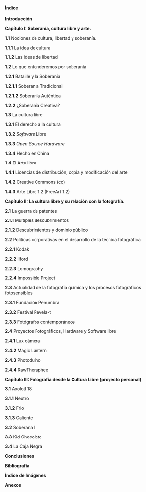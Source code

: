 #### Índice


**Introducción**



**Capítulo I: Soberanía, cultura libre y arte.**

**1.1** Nociones de cultura, libertad y soberanía.

**1.1.1** La idea de cultura

**1.1.2** Las ideas de libertad


**1.2** Lo que entenderemos por soberanía

**1.2.1** Bataille y la Soberanía

**1.2.1.1** Soberanía Tradicional

**1.2.1.2** Soberanía Auténtica

**1.2.2** ¿Soberanía Creativa?


**1.3** La cultura libre

**1.3.1** El derecho a la cultura

**1.3.2** _Software_ Libre

**1.3.3** _Open Source Hardware_

**1.3.4** Hecho en China


**1.4** El Arte libre

**1.4.1** Licencias de distribución, copia y modificación del arte

**1.4.2** Creative Commons (cc)

**1.4.3** Arte Libre 1.2 (FreeArt 1.2)



**Capítulo II: La cultura libre y su relación con la fotografía.**


**2.1** La guerra de patentes

**2.1.1** Múltiples descubrimientos

**2.1.2** Descubrimientos y dominio público


**2.2** Políticas corporativas en el desarrollo de la técnica fotográfica

**2.2.1** Kodak

**2.2.2** Ilford

**2.2.3** Lomography

**2.2.4** Impossible Project


**2.3** Actualidad de la fotografía química y los procesos fotográficos fotosensibles

**2.3.1** Fundación Penumbra

**2.3.2** Festival Revela-t

**2.3.3** Fotógrafos contemporáneos


**2.4** Proyectos Fotográficos, Hardware y Software libre

**2.4.1** Lux cámera

**2.4.2** Magic Lantern

**2.4.3** Photoduino

**2.4.4** RawTheraphee


**Capítulo III: Fotografía desde la Cultura Libre (proyecto personal)**


**3.1** Axolotl 18

**3.1.1** Neutro

**3.1.2** Frio

**3.1.3** Caliente


**3.2** Soberana I


**3.3** Kid Chocolate


**3.4** La Caja Negra



**Conclusiones**



**Bibliografía**



**Índice de Imágenes**



**Anexos**
